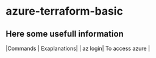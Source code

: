 # azure-terraform-basic
## Here some usefull information 
|Commands | Exaplanations|
| az login| To access azure |
